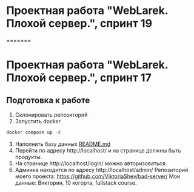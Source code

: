 # Проектная работа "WebLarek. Плохой сервер.", спринт 19
=======
# Проектная работа "WebLarek. Плохой сервер.", спринт 17


## Подготовка к работе

1. Склонировать репозиторий
2. Запустить docker

```bash
docker compose up -d
```

3. Наполнить базу данных
   [README.md](.dump%2FREADME.md)
4. Перейти по адресу http://localhost/ и на странице должны быть продукты.
5. На странице http://localhost/login/ можно авторизоваться.
6. Админка находится по адресу http://localhost/admin/
Репозиторий моего проекта: https://github.com/ViktoriaShev/bad-server/
Мои данные: Виктория, 10 когорта, fullstack course.